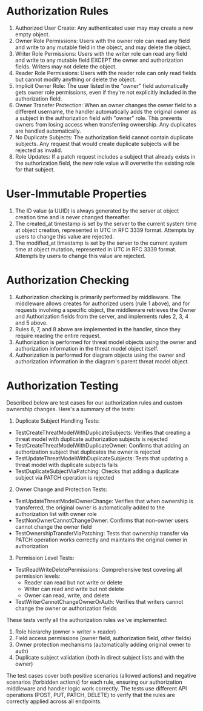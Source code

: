 # Authorization Rules

1. Authorized User Create: Any authenticated user may may create a new empty object.
2. Owner Role Permissions: Users with the owner role can read any field and write to any mutable field in the object, and may delete the object.
3. Writer Role Permissions: Users with the writer role can read any field and write to any mutable field EXCEPT the owner
   and authorization fields. Writers may not delete the object.
4. Reader Role Permissions: Users with the reader role can only read fields but cannot modify anything or delete the object.
5. Implicit Owner Role: The user listed in the "owner" field automatically gets owner role permissions, even if they're not
   explicitly included in the authorization field.
6. Owner Transfer Protection: When an owner changes the owner field to a different username, the handler automatically adds
   the original owner as a subject in the authorization field with "owner" role. This prevents owners from losing access when
   transferring ownership. Any duplicates are handled automatically.
7. No Duplicate Subjects: The authorization field cannot contain duplicate subjects. Any request that would create
   duplicate subjects will be rejected as invalid.
8. Role Updates: If a patch request includes a subject that already exists in the authorization field, the new role value
   will overwrite the existing role for that subject.

# User-Immutable Properties

1. The ID value (a UUID) is always generated by the server at object creation time and is never changed thereafter.
2. The created_at timestamp is set by the server to the current system time at object creation, represented in UTC in RFC 3339 format. Attempts by users to change this value are rejected.
3. The modified_at timestamp is set by the server to the current system time at object mutation, represented in UTC in RFC 3339 format. Attempts by users to change this value are rejected.

# Authorization Checking

1. Authorization checking is primarily performed by middleware. The middleware allows creates for authorized users (rule 1 above), and for requests involving a specific object, the middleware retrieves the Owner and Authorization fields from the server, and implements rules 2, 3, 4 and 5 above.
2. Rules 6, 7, and 8 above are implemented in the handler, since they require reading the entire request.
3. Authorization is performed for threat model objects using the owner and authorization information in the threat model object itself.
4. Authorization is performed for diagram objects using the owner and authorization information in the diagram's parent threat model object.

# Authorization Testing

Described below are test cases for our authorization rules and custom ownership changes. Here's a summary of the tests:

1. Duplicate Subject Handling Tests:

- TestCreateThreatModelWithDuplicateSubjects: Verifies that creating a threat model with duplicate authorization subjects
  is rejected
- TestCreateThreatModelWithDuplicateOwner: Confirms that adding an authorization subject that duplicates the owner is
  rejected
- TestUpdateThreatModelWithDuplicateSubjects: Tests that updating a threat model with duplicate subjects fails
- TestDuplicateSubjectViaPatching: Checks that adding a duplicate subject via PATCH operation is rejected

2. Owner Change and Protection Tests:

- TestUpdateThreatModelOwnerChange: Verifies that when ownership is transferred, the original owner is automatically added
  to the authorization list with owner role
- TestNonOwnerCannotChangeOwner: Confirms that non-owner users cannot change the owner field
- TestOwnershipTransferViaPatching: Tests that ownership transfer via PATCH operation works correctly and maintains the
  original owner in authorization

3. Permission Level Tests:

- TestReadWriteDeletePermissions: Comprehensive test covering all permission levels:
  - Reader can read but not write or delete
  - Writer can read and write but not delete
  - Owner can read, write, and delete
- TestWriterCannotChangeOwnerOrAuth: Verifies that writers cannot change the owner or authorization fields

These tests verify all the authorization rules we've implemented:

1. Role hierarchy (owner > writer > reader)
2. Field access permissions (owner field, authorization field, other fields)
3. Owner protection mechanisms (automatically adding original owner to auth)
4. Duplicate subject validation (both in direct subject lists and with the owner)

The test cases cover both positive scenarios (allowed actions) and negative scenarios (forbidden actions) for each rule,
ensuring our authorization middleware and handler logic work correctly. The tests use different API operations (POST, PUT,
PATCH, DELETE) to verify that the rules are correctly applied across all endpoints.

